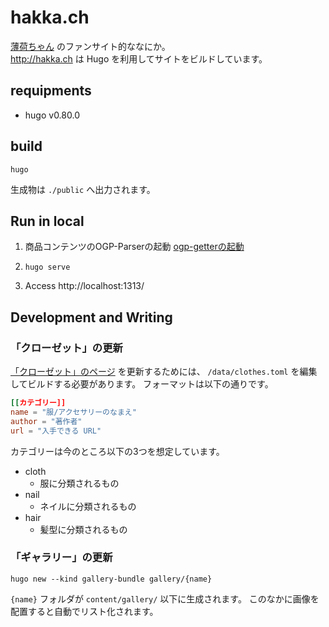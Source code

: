 # hakka.ch

[薄荷ちゃん](https://mio3works.booth.pm/items/2215270) のファンサイト的ななにか。  
http://hakka.ch は Hugo を利用してサイトをビルドしています。

## requipments

* hugo v0.80.0


## build

```
hugo
```
生成物は `./public` へ出力されます。  

## Run in local
1. 商品コンテンツのOGP-Parserの起動
[ogp-getterの起動](lib\ogp-getter\README.md)  

2. `hugo serve`  

3. Access http://localhost:1313/  


## Development and Writing

### 「クローゼット」の更新
[「クローゼット」のページ](http://hakka.ch/clothet/) を更新するためには、
`/data/clothes.toml` を編集してビルドする必要があります。
フォーマットは以下の通りです。

```toml
[[カテゴリー]]
name = "服/アクセサリーのなまえ"
author = "著作者"
url = "入手できる URL"
```

カテゴリーは今のところ以下の3つを想定しています。

* cloth
    * 服に分類されるもの
* nail
    * ネイルに分類されるもの
* hair
    * 髪型に分類されるもの


### 「ギャラリー」の更新

```
hugo new --kind gallery-bundle gallery/{name}
```

`{name}` フォルダが `content/gallery/` 以下に生成されます。
このなかに画像を配置すると自動でリスト化されます。
